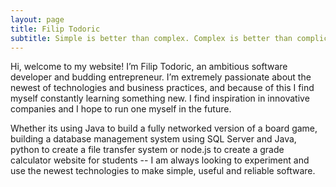 ```yaml
---
layout: page
title: Filip Todoric
subtitle: Simple is better than complex. Complex is better than complicated.
---
```


Hi, welcome to my website! I’m Filip Todoric, an ambitious software developer and
budding entrepreneur. I’m extremely passionate about the newest of technologies
and business practices, and because of this I find myself constantly learning
something new. I find inspiration in innovative companies and I hope to run one
myself in the future.

Whether its using Java to build a fully networked version of a board game,
building a database management system using SQL Server and Java, python to create
a file transfer system or node.js to create a grade calculator website for
students -- I am always looking to experiment and use the newest technologies
to make simple, useful and reliable software.
